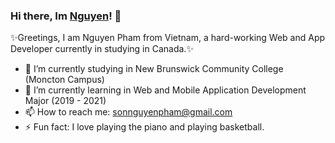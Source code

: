 ### Hi there, Im [Nguyen](https://www.facebook.com/pham.sonnguyen)! 👋

✨Greetings, I am Nguyen Pham from Vietnam, a hard-working Web and App Developer currently in studying in Canada.✨
<!--
**Xpinpin/Xpinpin** is a  _special_  repository because its `README.md` (this file) appears on your GitHub profile.

Here are some ideas to get you started:

- 🔭 I’m currently working on ...
- 🌱 I’m currently learning ...
- 👯 I’m looking to collaborate on ...
- 🤔 I’m looking for help with ...
- 💬 Ask me about ...
- 📫 How to reach me: ...
- 😄 Pronouns: ...
- ⚡ Fun fact: ...
-->
- 🔭 I’m currently studying in New Brunswick Community College (Moncton Campus)
- 🌱 I’m currently learning in Web and Mobile Application Development Major (2019 - 2021)
- 📫 How to reach me: sonnguyenpham@gmail.com
- ⚡ Fun fact: I love playing the piano and playing basketball.
              
